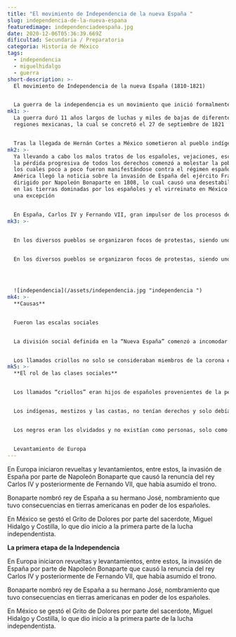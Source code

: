 ```yaml
---
title: "El movimiento de Independencia de la nueva España "
slug: independencia-de-la-nueva-espana
featuredimage: independenciadeespaña.jpg
date: 2020-12-06T05:36:39.669Z
dificultad: Secundaria / Preparatoria
categoria: Historia de México
tags:
  - independencia
  - miguelhidalgo
  - guerra
short-description: >-
  El movimiento de Independencia de la nueva España (1810-1821)


  La guerra de la independencia es un movimiento que inició formalmente con el grito de Dolores el 16 de sep. de 1810
mk1: >-
  La guerra duró 11 años largos de luchas y miles de bajas de diferentes
  regiones mexicanas, la cual se concretó el 27 de septiembre de 1821 


  Tras la llegada de Hernán Cortes a México sometieron al pueblo indígena estableciendo leyes para su dominio, explotación y culturización, donde se definieron estratos y clases sociales según la posición económica que tenían y el poder político y el nivel cultural de los ciudadanos, por obvias razones la clase más privilegiada era la española  la funciones y cargos públicos como la distribución de tierras eran ejercida por y para los extranjeros.
mk2: >-
  Ya llevando a cabo los malos tratos de los españoles, vejaciones, esclavismo y
  la pérdida progresiva de todos los derechos comenzó a molestar la población
  los cuales poco a poco fueron manifestándose contra el régimen español, a
  América llegó la noticia sobre la invasión de España del ejército Francés
  dirigido por Napoleón Bonaparte en 1808, lo cual causó una desestabilización
  en las tierras dominadas por los españoles y el virreinato en México no fue
  una excepción 


  En España, Carlos IV y Fernando VII, gran impulsor de los procesos de conquista y viajes, se vieron obligados a renunciar. Entonces, Bonaparte nombró a su hermano José como rey de España, ejerciendo el poder entre 1808 y 1813. México no fue la excepción.
mk3: >-
  

  En los diversos pueblos se organizaron focos de protestas, siendo uno de los más importantes el del grupo liderado por el sacerdote, Miguel Hidalgo y Costilla, que desde  la iglesia del Pueblo de Dolores invitó a la población a rebelarse y a emprender la lucha por la independencia, acción conocida como “El Grito de Dolores”.


  En los diversos pueblos se organizaron focos de protestas, siendo uno de los más importantes el del grupo liderado por el sacerdote, Miguel Hidalgo y Costilla, que desde  la iglesia del Pueblo de Dolores invitó a la población a rebelarse y a emprender la lucha por la independencia, acción conocida como “El Grito de Dolores”.




  ![independencia](/assets/independencia.jpg "independencia ")
mk4: >-
  **Causas** 


  Fueron las escalas sociales 


  La división social definida en la “Nueva España” comenzó a incomodar y a causar malestares en la población, lo que provocó la suficiente tensión para iniciar procesos revolucionarios.


  Los llamados criollos no solo se consideraban miembros de la corona española, también seguían fielmente las doctrinas de la iglesia apostólica romana.
mk5: >-
  **El rol de las clases sociales** 


  Los llamados “criollos” eran hijos de españoles provenientes de la península que habían nacido en el “nuevo mundo”, pero que carecían de “linaje”, por tanto no eran considerados ni tratados como españoles, tampoco aptos para ostentar cargos públicos de ningún tipo.


  Los indígenas, mestizos y las castas, no tenían derechos y solo debían dedicar su tiempo a trabajar muy duro y sin descanso. Además, pagaban altos impuestos a la corona española y sus oportunidades de progresar eran prácticamente nulas.


  Los negros eran los olvidados y no existían como personas, solo como esclavos


  Levantamiento de Europa
---
```



En Europa iniciaron revueltas y levantamientos, entre estos, la invasión de España por parte de Napoleón Bonaparte que causó la renuncia del rey Carlos IV y posteriormente de Fernando VII, que había asumido el trono.

Bonaparte nombró rey de España a su hermano José, nombramiento que tuvo consecuencias en tierras americanas en poder de los españoles.

En México se gestó el Grito de Dolores por parte del sacerdote, Miguel Hidalgo y Costilla, lo que dio inicio a la primera parte de la lucha independentista.

**La primera etapa de la Independencia** 

En Europa iniciaron revueltas y levantamientos, entre estos, la invasión de España por parte de Napoleón Bonaparte que causó la renuncia del rey Carlos IV y posteriormente de Fernando VII, que había asumido el trono.

Bonaparte nombró rey de España a su hermano José, nombramiento que tuvo consecuencias en tierras americanas en poder de los españoles.

En México se gestó el Grito de Dolores por parte del sacerdote, Miguel Hidalgo y Costilla, lo que dio inicio a la primera parte de la lucha independentista.
